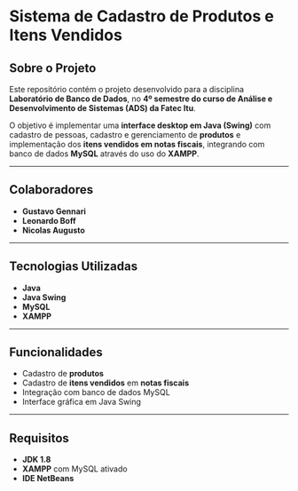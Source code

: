 # Sistema de Cadastro de Produtos e Itens Vendidos

## Sobre o Projeto
Este repositório contém o projeto desenvolvido para a disciplina **Laboratório de Banco de Dados**, no **4º semestre do curso de Análise e Desenvolvimento de Sistemas (ADS) da Fatec Itu**.  

O objetivo é implementar uma **interface desktop em Java (Swing)** com cadastro de pessoas, cadastro e gerenciamento de **produtos** e implementação dos **itens vendidos em notas fiscais**, integrando com banco de dados **MySQL** através do uso do **XAMPP**.

---

##  Colaboradores
- **Gustavo Gennari**  
- **Leonardo Boff**  
- **Nicolas Augusto**

---

##  Tecnologias Utilizadas
- **Java**  
- **Java Swing**  
- **MySQL**  
- **XAMPP**  

---

##  Funcionalidades
- Cadastro de **produtos**  
- Cadastro de **itens vendidos** em **notas fiscais**  
- Integração com banco de dados MySQL  
- Interface gráfica em Java Swing  

---

##  Requisitos
- **JDK 1.8**  
- **XAMPP** com MySQL ativado  
- **IDE NetBeans**

  
